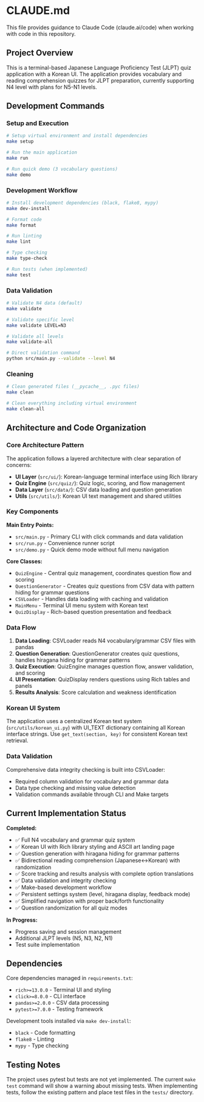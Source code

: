 # CLAUDE.md

This file provides guidance to Claude Code (claude.ai/code) when working with code in this repository.

## Project Overview

This is a terminal-based Japanese Language Proficiency Test (JLPT) quiz application with a Korean UI. The application provides vocabulary and reading comprehension quizzes for JLPT preparation, currently supporting N4 level with plans for N5-N1 levels.

## Development Commands

### Setup and Execution
```bash
# Setup virtual environment and install dependencies
make setup

# Run the main application
make run

# Run quick demo (3 vocabulary questions)
make demo
```

### Development Workflow
```bash
# Install development dependencies (black, flake8, mypy)
make dev-install

# Format code
make format

# Run linting
make lint

# Type checking
make type-check

# Run tests (when implemented)
make test
```

### Data Validation
```bash
# Validate N4 data (default)
make validate

# Validate specific level
make validate LEVEL=N3

# Validate all levels
make validate-all

# Direct validation command
python src/main.py --validate --level N4
```

### Cleaning
```bash
# Clean generated files (__pycache__, .pyc files)
make clean

# Clean everything including virtual environment
make clean-all
```

## Architecture and Code Organization

### Core Architecture Pattern
The application follows a layered architecture with clear separation of concerns:

- **UI Layer** (`src/ui/`): Korean-language terminal interface using Rich library
- **Quiz Engine** (`src/quiz/`): Quiz logic, scoring, and flow management
- **Data Layer** (`src/data/`): CSV data loading and question generation
- **Utils** (`src/utils/`): Korean UI text management and shared utilities

### Key Components

**Main Entry Points:**
- `src/main.py` - Primary CLI with click commands and data validation
- `src/run.py` - Convenience runner script
- `src/demo.py` - Quick demo mode without full menu navigation

**Core Classes:**
- `QuizEngine` - Central quiz management, coordinates question flow and scoring
- `QuestionGenerator` - Creates quiz questions from CSV data with pattern hiding for grammar questions
- `CSVLoader` - Handles data loading with caching and validation
- `MainMenu` - Terminal UI menu system with Korean text
- `QuizDisplay` - Rich-based question presentation and feedback

### Data Flow
1. **Data Loading**: CSVLoader reads N4 vocabulary/grammar CSV files with pandas
2. **Question Generation**: QuestionGenerator creates quiz questions, handles hiragana hiding for grammar patterns
3. **Quiz Execution**: QuizEngine manages question flow, answer validation, and scoring
4. **UI Presentation**: QuizDisplay renders questions using Rich tables and panels
5. **Results Analysis**: Score calculation and weakness identification

### Korean UI System
The application uses a centralized Korean text system (`src/utils/korean_ui.py`) with UI_TEXT dictionary containing all Korean interface strings. Use `get_text(section, key)` for consistent Korean text retrieval.

### Data Validation
Comprehensive data integrity checking is built into CSVLoader:
- Required column validation for vocabulary and grammar data
- Data type checking and missing value detection
- Validation commands available through CLI and Make targets

## Current Implementation Status

**Completed:**
- ✅ Full N4 vocabulary and grammar quiz system
- ✅ Korean UI with Rich library styling and ASCII art landing page
- ✅ Question generation with hiragana hiding for grammar patterns  
- ✅ Bidirectional reading comprehension (Japanese↔Korean) with randomization
- ✅ Score tracking and results analysis with complete option translations
- ✅ Data validation and integrity checking
- ✅ Make-based development workflow
- ✅ Persistent settings system (level, hiragana display, feedback mode)
- ✅ Simplified navigation with proper back/forth functionality
- ✅ Question randomization for all quiz modes

**In Progress:**
- Progress saving and session management
- Additional JLPT levels (N5, N3, N2, N1)
- Test suite implementation

## Dependencies

Core dependencies managed in `requirements.txt`:
- `rich>=13.0.0` - Terminal UI and styling
- `click>=8.0.0` - CLI interface
- `pandas>=2.0.0` - CSV data processing  
- `pytest>=7.0.0` - Testing framework

Development tools installed via `make dev-install`:
- `black` - Code formatting
- `flake8` - Linting  
- `mypy` - Type checking

## Testing Notes

The project uses pytest but tests are not yet implemented. The current `make test` command will show a warning about missing tests. When implementing tests, follow the existing pattern and place test files in the `tests/` directory.